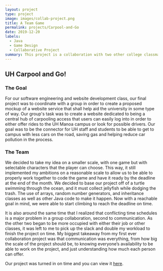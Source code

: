```yaml
---
layout: project
type: project
image: images/collab-project.png
title: A Team Game
permalink: projects/Carpool-and-Go
date: 2019-12-20
labels:
  - Java
  - Game Design
  - Collaborative Project
summary: This project is a collaboration with two other college classmates to create a coherent and enjoyable game.
---
```



## UH Carpool and Go!

### The Goal
For our software engineering and website development class, our final project was to coordinate with a group in order to create a proposed mockup of a website service that shall help aid the university in some type of way. Our group's task was to create a website dedicated to being a central hub of carpooling access that users can easily log into in order to either offer rides to the UH Manoa campus or look for possible drivers. Our goal was to be the connector for UH staff and students to be able to get to campus with less cars on the road, saving gas and helping reduce car pollution in the process.

### The Team


We decided to take my idea on a smaller scale, with one game but with selectable characters that the player can choose. This way, it still implemented my ambitions on a reasonable scale to allow us to be able to properly work together to code the game and have it ready by the deadline at the end of the month. We decided to base our project off of a turtle swimming through the ocean, and it must collect jellyfish while dodging the trash. The use of arrays, random number generators, and inheritance classes as well as other Java code to make it happen. Now with a reachable goal in mind, we were able to start climbing to reach the deadline on time.

It is also around the same time that I realized that conflicting time schedules is a major problem in a group collaboration, second to communication. As the other two began to be more occupied with either their job or other classes, it was left to me to pick up the slack and double my workload to finish the project on time. My biggest takeaway from my first ever collaboration project was that communication was everything, from how big the scale of the project should be, to knowing everyone’s availability to be able to work on the project, and just understanding how much each person can offer.

Our project was turned in on time and you can view it [here](https://youtu.be/2fO6JHkCsOw).
